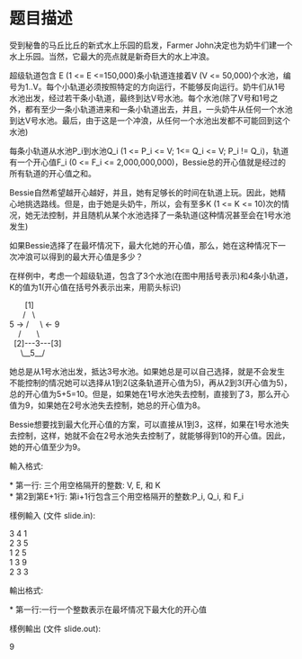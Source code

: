 # 题目描述


<p>受到秘鲁的马丘比丘的新式水上乐园的启发，Farmer John决定也为奶牛们建一个水上乐园。当然，它最大的亮点就是新奇巨大的水上冲浪。</p>
<p>超级轨道包含 E (1 &lt;= E &lt;=150,000)条小轨道连接着V (V &lt;= 50,000)个水池，编号为1..V。每个小轨道必须按照特定的方向运行，不能够反向运行。奶牛们从1号水池出发，经过若干条小轨道，最终到达V号水池。每个水池(除了V号和1号之外，都有至少一条小轨道进来和一条小轨道出去，并且，一头奶牛从任何一个水池到达V号水池。最后，由于这是一个冲浪，从任何一个水池出发都不可能回到这个水池)</p>
<p>每条小轨道从水池P_i到水池Q_i (1 &lt;= P_i &lt;= V; 1&lt;= Q_i &lt;= V; P_i != Q_i)，轨道有一个开心值F_i (0 &lt;= F_i &lt;= 2,000,000,000)，Bessie总的开心值就是经过的所有轨道的开心值之和。</p>
<p>Bessie自然希望越开心越好，并且，她有足够长的时间在轨道上玩。因此，她精心地挑选路线。但是，由于她是头奶牛，所以，会有至多K (1 &lt;= K &lt;= 10)次的情况，她无法控制，并且随机从某个水池选择了一条轨道(这种情况甚至会在1号水池发生)</p>
<p>如果Bessie选择了在最坏情况下，最大化她的开心值，那么，她在这种情况下一次冲浪可以得到的最大开心值是多少？</p>
<p>在样例中，考虑一个超级轨道，包含了3个水池(在图中用括号表示)和4条小轨道，K的值为1(开心值在括号外表示出来，用箭头标识)</p>
<p>       [1]<br/>
      /   \<br/>
5 -&gt; /     \ &lt;- 9<br/>
    /       \<br/>
  [2]---3---[3]<br/>
     \__5__/</p>
<p>她总是从1号水池出发，抵达3号水池。如果她总是可以自己选择，就是不会发生不能控制的情况她可以选择从1到2(这条轨道开心值为5)，再从2到3(开心值为5)，总的开心值为5+5=10。但是，如果她在1号水池失去控制，直接到了3，那么开心值为9，如果她在2号水池失去控制，她总的开心值为8。</p>
<p>Bessie想要找到最大化开心值的方案，可以直接从1到3，这样，如果在1号水池失去控制，这样，她就不会在2号水池失去控制了，就能够得到10的开心值。因此，她的开心值至少为9。</p>
<p>輸入格式:</p>
<p>* 第一行: 三个用空格隔开的整数: V, E, 和 K<br/>
* 第2到第E+1行: 第i+1行包含三个用空格隔开的整数:P_i, Q_i, 和 F_i</p>
<p>樣例輸入 (文件 slide.in):</p>
<p>3 4 1<br/>
2 3 5<br/>
1 2 5<br/>
1 3 9<br/>
2 3 3</p>
<p>輸出格式:</p>
<p>* 第一行:一行一个整数表示在最坏情况下最大化的开心值</p>
<p>樣例輸出 (文件 slide.out):</p>
<p>9</p>
